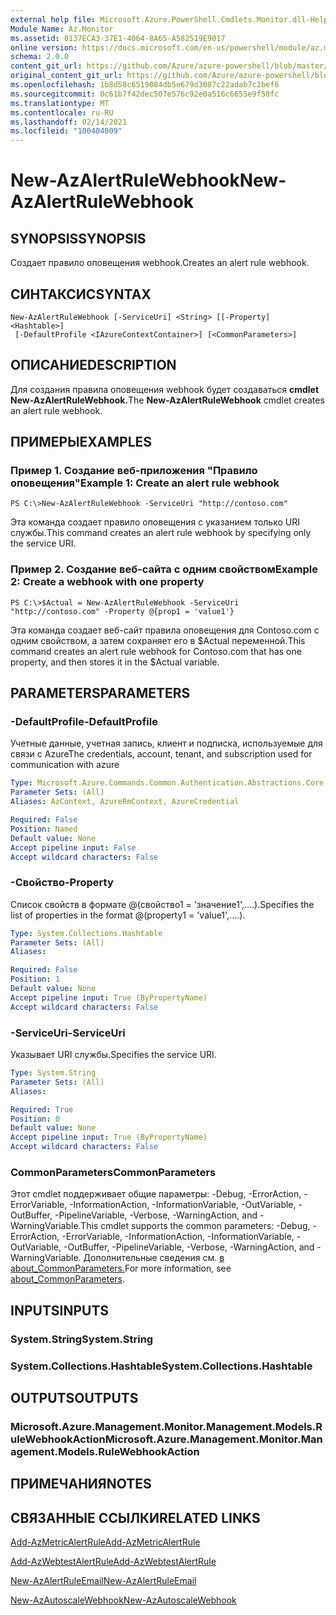 ```yaml
---
external help file: Microsoft.Azure.PowerShell.Cmdlets.Monitor.dll-Help.xml
Module Name: Az.Monitor
ms.assetid: 0137ECA3-37E1-4064-8A65-A582519E9017
online version: https://docs.microsoft.com/en-us/powershell/module/az.monitor/new-azalertrulewebhook
schema: 2.0.0
content_git_url: https://github.com/Azure/azure-powershell/blob/master/src/Monitor/Monitor/help/New-AzAlertRuleWebhook.md
original_content_git_url: https://github.com/Azure/azure-powershell/blob/master/src/Monitor/Monitor/help/New-AzAlertRuleWebhook.md
ms.openlocfilehash: 1b8d58c6519084db5e679d3087c22adab7c2bef6
ms.sourcegitcommit: 0c61b7f42dec507e576c92e0a516c6655e9f50fc
ms.translationtype: MT
ms.contentlocale: ru-RU
ms.lasthandoff: 02/14/2021
ms.locfileid: "100404009"
---
```

# <span data-ttu-id="ad051-101">New-AzAlertRuleWebhook</span><span class="sxs-lookup"><span data-stu-id="ad051-101">New-AzAlertRuleWebhook</span></span>

## <span data-ttu-id="ad051-102">SYNOPSIS</span><span class="sxs-lookup"><span data-stu-id="ad051-102">SYNOPSIS</span></span>
<span data-ttu-id="ad051-103">Создает правило оповещения webhook.</span><span class="sxs-lookup"><span data-stu-id="ad051-103">Creates an alert rule webhook.</span></span>

## <span data-ttu-id="ad051-104">СИНТАКСИС</span><span class="sxs-lookup"><span data-stu-id="ad051-104">SYNTAX</span></span>

```
New-AzAlertRuleWebhook [-ServiceUri] <String> [[-Property] <Hashtable>]
 [-DefaultProfile <IAzureContextContainer>] [<CommonParameters>]
```

## <span data-ttu-id="ad051-105">ОПИСАНИЕ</span><span class="sxs-lookup"><span data-stu-id="ad051-105">DESCRIPTION</span></span>
<span data-ttu-id="ad051-106">Для создания правила оповещения webhook будет создаваться **cmdlet New-AzAlertRuleWebhook.**</span><span class="sxs-lookup"><span data-stu-id="ad051-106">The **New-AzAlertRuleWebhook** cmdlet creates an alert rule webhook.</span></span>

## <span data-ttu-id="ad051-107">ПРИМЕРЫ</span><span class="sxs-lookup"><span data-stu-id="ad051-107">EXAMPLES</span></span>

### <span data-ttu-id="ad051-108">Пример 1. Создание веб-приложения "Правило оповещения"</span><span class="sxs-lookup"><span data-stu-id="ad051-108">Example 1: Create an alert rule webhook</span></span>
```
PS C:\>New-AzAlertRuleWebhook -ServiceUri "http://contoso.com"
```

<span data-ttu-id="ad051-109">Эта команда создает правило оповещения с указанием только URI службы.</span><span class="sxs-lookup"><span data-stu-id="ad051-109">This command creates an alert rule webhook by specifying only the service URI.</span></span>

### <span data-ttu-id="ad051-110">Пример 2. Создание веб-сайта с одним свойством</span><span class="sxs-lookup"><span data-stu-id="ad051-110">Example 2: Create a webhook with one property</span></span>
```
PS C:\>$Actual = New-AzAlertRuleWebhook -ServiceUri "http://contoso.com" -Property @{prop1 = 'value1'}
```

<span data-ttu-id="ad051-111">Эта команда создает веб-сайт правила оповещения для Contoso.com с одним свойством, а затем сохраняет его в $Actual переменной.</span><span class="sxs-lookup"><span data-stu-id="ad051-111">This command creates an alert rule webhook for Contoso.com that has one property, and then stores it in the $Actual variable.</span></span>

## <span data-ttu-id="ad051-112">PARAMETERS</span><span class="sxs-lookup"><span data-stu-id="ad051-112">PARAMETERS</span></span>

### <span data-ttu-id="ad051-113">-DefaultProfile</span><span class="sxs-lookup"><span data-stu-id="ad051-113">-DefaultProfile</span></span>
<span data-ttu-id="ad051-114">Учетные данные, учетная запись, клиент и подписка, используемые для связи с Azure</span><span class="sxs-lookup"><span data-stu-id="ad051-114">The credentials, account, tenant, and subscription used for communication with azure</span></span>

```yaml
Type: Microsoft.Azure.Commands.Common.Authentication.Abstractions.Core.IAzureContextContainer
Parameter Sets: (All)
Aliases: AzContext, AzureRmContext, AzureCredential

Required: False
Position: Named
Default value: None
Accept pipeline input: False
Accept wildcard characters: False
```

### <span data-ttu-id="ad051-115">-Свойство</span><span class="sxs-lookup"><span data-stu-id="ad051-115">-Property</span></span>
<span data-ttu-id="ad051-116">Список свойств в формате @(свойство1 = 'значение1',....).</span><span class="sxs-lookup"><span data-stu-id="ad051-116">Specifies the list of properties in the format @(property1 = 'value1',....).</span></span>

```yaml
Type: System.Collections.Hashtable
Parameter Sets: (All)
Aliases:

Required: False
Position: 1
Default value: None
Accept pipeline input: True (ByPropertyName)
Accept wildcard characters: False
```

### <span data-ttu-id="ad051-117">-ServiceUri</span><span class="sxs-lookup"><span data-stu-id="ad051-117">-ServiceUri</span></span>
<span data-ttu-id="ad051-118">Указывает URI службы.</span><span class="sxs-lookup"><span data-stu-id="ad051-118">Specifies the service URI.</span></span>

```yaml
Type: System.String
Parameter Sets: (All)
Aliases:

Required: True
Position: 0
Default value: None
Accept pipeline input: True (ByPropertyName)
Accept wildcard characters: False
```

### <span data-ttu-id="ad051-119">CommonParameters</span><span class="sxs-lookup"><span data-stu-id="ad051-119">CommonParameters</span></span>
<span data-ttu-id="ad051-120">Этот cmdlet поддерживает общие параметры: -Debug, -ErrorAction, -ErrorVariable, -InformationAction, -InformationVariable, -OutVariable, -OutBuffer, -PipelineVariable, -Verbose, -WarningAction, and -WarningVariable.</span><span class="sxs-lookup"><span data-stu-id="ad051-120">This cmdlet supports the common parameters: -Debug, -ErrorAction, -ErrorVariable, -InformationAction, -InformationVariable, -OutVariable, -OutBuffer, -PipelineVariable, -Verbose, -WarningAction, and -WarningVariable.</span></span> <span data-ttu-id="ad051-121">Дополнительные сведения см. [в about_CommonParameters.](https://go.microsoft.com/fwlink/?LinkID=113216)</span><span class="sxs-lookup"><span data-stu-id="ad051-121">For more information, see [about_CommonParameters](https://go.microsoft.com/fwlink/?LinkID=113216).</span></span>

## <span data-ttu-id="ad051-122">INPUTS</span><span class="sxs-lookup"><span data-stu-id="ad051-122">INPUTS</span></span>

### <span data-ttu-id="ad051-123">System.String</span><span class="sxs-lookup"><span data-stu-id="ad051-123">System.String</span></span>

### <span data-ttu-id="ad051-124">System.Collections.Hashtable</span><span class="sxs-lookup"><span data-stu-id="ad051-124">System.Collections.Hashtable</span></span>

## <span data-ttu-id="ad051-125">OUTPUTS</span><span class="sxs-lookup"><span data-stu-id="ad051-125">OUTPUTS</span></span>

### <span data-ttu-id="ad051-126">Microsoft.Azure.Management.Monitor.Management.Models.RuleWebhookAction</span><span class="sxs-lookup"><span data-stu-id="ad051-126">Microsoft.Azure.Management.Monitor.Management.Models.RuleWebhookAction</span></span>

## <span data-ttu-id="ad051-127">ПРИМЕЧАНИЯ</span><span class="sxs-lookup"><span data-stu-id="ad051-127">NOTES</span></span>

## <span data-ttu-id="ad051-128">СВЯЗАННЫЕ ССЫЛКИ</span><span class="sxs-lookup"><span data-stu-id="ad051-128">RELATED LINKS</span></span>


[<span data-ttu-id="ad051-129">Add-AzMetricAlertRule</span><span class="sxs-lookup"><span data-stu-id="ad051-129">Add-AzMetricAlertRule</span></span>](./Add-AzMetricAlertRule.md)

[<span data-ttu-id="ad051-130">Add-AzWebtestAlertRule</span><span class="sxs-lookup"><span data-stu-id="ad051-130">Add-AzWebtestAlertRule</span></span>](./Add-AzWebtestAlertRule.md)

[<span data-ttu-id="ad051-131">New-AzAlertRuleEmail</span><span class="sxs-lookup"><span data-stu-id="ad051-131">New-AzAlertRuleEmail</span></span>](./New-AzAlertRuleEmail.md)

[<span data-ttu-id="ad051-132">New-AzAutoscaleWebhook</span><span class="sxs-lookup"><span data-stu-id="ad051-132">New-AzAutoscaleWebhook</span></span>](./New-AzAutoscaleWebhook.md)


